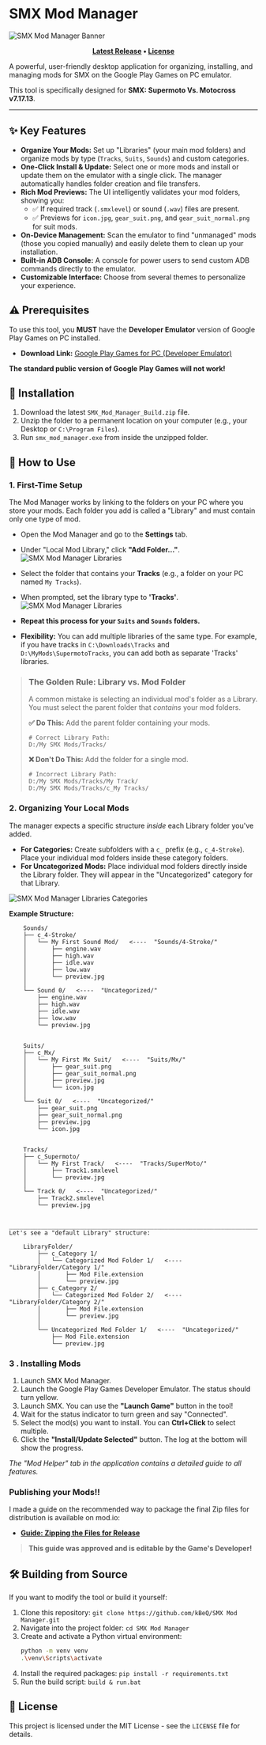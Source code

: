 # SMX Mod Manager

<!-- The path starts from the root of your project -->
![SMX Mod Manager Banner](/assets/SMX%20Mod%20Manager.png)

<div align="center">


**[Latest Release](/releases) • [License](/LICENSE)**

</div>

A powerful, user-friendly desktop application for organizing, installing, and managing mods for SMX on the Google Play Games on PC emulator.

This tool is specifically designed for **SMX: Supermoto Vs. Motocross v7.17.13**.

---

<!-- This path points to the new docs folder -->
<!-- ![App Screenshot](/docs/AppScreenshot0.png) -->

## ✨ Key Features

*   **Organize Your Mods:** Set up "Libraries" (your main mod folders) and organize mods by type (`Tracks`, `Suits`, `Sounds`) and custom categories.
*   **One-Click Install & Update:** Select one or more mods and install or update them on the emulator with a single click. The manager automatically handles folder creation and file transfers.
*   **Rich Mod Previews:** The UI intelligently validates your mod folders, showing you:
    *   ✅ If required track (`.smxlevel`) or sound (`.wav`) files are present.
    *   ✅ Previews for `icon.jpg`, `gear_suit.png`, and `gear_suit_normal.png` for suit mods.
*   **On-Device Management:** Scan the emulator to find "unmanaged" mods (those you copied manually) and easily delete them to clean up your installation.
*   **Built-in ADB Console:** A console for power users to send custom ADB commands directly to the emulator.
*   **Customizable Interface:** Choose from several themes to personalize your experience.

## ⚠️ Prerequisites

To use this tool, you **MUST** have the **Developer Emulator** version of Google Play Games on PC installed.

*   **Download Link:** [Google Play Games for PC (Developer Emulator)](https://developer.android.com/games/playgames/emulator)

**The standard public version of Google Play Games will not work!**

## 🚀 Installation

1.  Download the latest `SMX_Mod_Manager_Build.zip` file.
2.  Unzip the folder to a permanent location on your computer (e.g., your Desktop or `C:\Program Files`).
3.  Run `smx_mod_manager.exe` from inside the unzipped folder.

## 📖 How to Use

### 1. First-Time Setup
The Mod Manager works by linking to the folders on your PC where you store your mods. Each folder you add is called a "Library" and must contain only one type of mod.

*   Open the Mod Manager and go to the **Settings** tab.
*   Under "Local Mod Library," click **"Add Folder..."**.
![SMX Mod Manager Libraries](/docs/SMXMM-Libraries.png)
*   Select the folder that contains your **Tracks** (e.g., a folder on your PC named `My Tracks`).
*   When prompted, set the library type to **'Tracks'**.
![SMX Mod Manager Libraries](/docs/SMXMM-LibraryType.png)

*   **Repeat this process for your `Suits` and `Sounds` folders.**
*   **Flexibility:** You can add multiple libraries of the same type. For example, if you have tracks in `C:\Downloads\Tracks` and `D:\MyMods\SupermotoTracks`, you can add both as separate 'Tracks' libraries.

> ### The Golden Rule: Library vs. Mod Folder
> A common mistake is selecting an individual mod's folder as a Library. You must select the parent folder that *contains* your mod folders.
>
> **✅ Do This:** Add the parent folder containing your mods.
> ```
> # Correct Library Path:
> D:/My SMX Mods/Tracks/
> ```
>
> **❌ Don't Do This:** Add the folder for a single mod.
> ```
> # Incorrect Library Path:
> D:/My SMX Mods/Tracks/My Track/
> D:/My SMX Mods/Tracks/c_My Tracks/
> ```

### 2. Organizing Your Local Mods
The manager expects a specific structure *inside* each Library folder you've added.

*   **For Categories:** Create subfolders with a `c_` prefix (e.g., `c_4-Stroke`). Place your individual mod folders inside these category folders.
*   **For Uncategorized Mods:** Place individual mod folders directly inside the Library folder. They will appear in the "Uncategorized" category for that Library.

![SMX Mod Manager Libraries Categories](/docs/SMXMM-Libraries-Cat.png)



**Example Structure:**
```
    Sounds/
    ├── c_4-Stroke/
    │   └── My First Sound Mod/   <----  "Sounds/4-Stroke/"
    │       ├── engine.wav
    │       ├── high.wav
    │       ├── idle.wav
    │       ├── low.wav
    │       └── preview.jpg
    │
    └── Sound 0/   <----  "Uncategorized/"
        ├── engine.wav
        ├── high.wav
        ├── idle.wav
        ├── low.wav
        └── preview.jpg


    Suits/
    ├── c_Mx/
    │   └── My First Mx Suit/   <----  "Suits/Mx/"
    │       ├── gear_suit.png
    │       ├── gear_suit_normal.png
    │       ├── preview.jpg
    │       └── icon.jpg
    │
    └── Suit 0/   <----  "Uncategorized/"
        ├── gear_suit.png
        ├── gear_suit_normal.png
        ├── preview.jpg
        └── icon.jpg


    Tracks/
    ├── c_Supermoto/
    │   └── My First Track/   <----  "Tracks/SuperMoto/"
    │       ├── Track1.smxlevel
    │       └── preview.jpg
    │
    └── Track 0/   <----  "Uncategorized/"
        ├── Track2.smxlevel
        └── preview.jpg


________________________________________________________________________________________________________
Let's see a "default Library" structure:

    LibraryFolder/
        ├── c_Category 1/
        │   └── Categorized Mod Folder 1/   <----  "LibraryFolder/Category 1/"
        │       ├── Mod File.extension
        │       └── preview.jpg
        ├── c_Category 2/
        │   └── Categorized Mod Folder 2/   <----  "LibraryFolder/Category 2/"
        │       ├── Mod File.extension
        │       └── preview.jpg
        │
        └── Uncategorized Mod Folder 1/   <----  "Uncategorized/"
            ├── Mod File.extension
            └── preview.jpg
```


### 3 . Installing Mods
1.  Launch SMX Mod Manager.
2.  Launch the Google Play Games Developer Emulator. The status should turn yellow.
3.  Launch SMX. You can use the **"Launch Game"** button in the tool!
4.  Wait for the status indicator to turn green and say "Connected".
5.  Select the mod(s) you want to install. You can **Ctrl+Click** to select multiple.
6.  Click the **"Install/Update Selected"** button. The log at the bottom will show the progress.

*The "Mod Helper" tab in the application contains a detailed guide to all features.*



### Publishing your Mods!!
I made a guide on the recommended way to package the final Zip files for distribution is available on mod.io:
*   **[Guide: Zipping the Files for Release](https://mod.io/g/smx/r/zipping-the-files)**

> **This guide was approved and is editable by the Game's Developer!**


## 🛠️ Building from Source

If you want to modify the tool or build it yourself:

1.  Clone this repository: `git clone https://github.com/kBeQ/SMX Mod Manager.git`
2.  Navigate into the project folder: `cd SMX Mod Manager`
3.  Create and activate a Python virtual environment:
    ```bash
    python -m venv venv
    .\venv\Scripts\activate
    ```
4.  Install the required packages: `pip install -r requirements.txt`
5.  Run the build script: `build & run.bat`

## 📄 License

This project is licensed under the MIT License - see the `LICENSE` file for details.